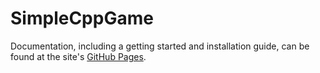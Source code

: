 # SimpleCppGame
Documentation, including a getting started and installation guide, can be found at the site's [GitHub Pages](https://ntemplon.github.io/SimpleCppGame/).
